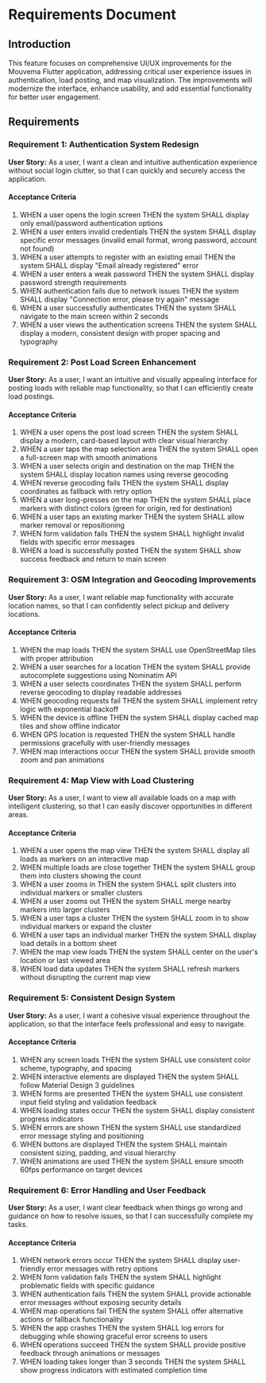 # Requirements Document

## Introduction

This feature focuses on comprehensive UI/UX improvements for the Mouvema Flutter application, addressing critical user experience issues in authentication, load posting, and map visualization. The improvements will modernize the interface, enhance usability, and add essential functionality for better user engagement.

## Requirements

### Requirement 1: Authentication System Redesign

**User Story:** As a user, I want a clean and intuitive authentication experience without social login clutter, so that I can quickly and securely access the application.

#### Acceptance Criteria

1. WHEN a user opens the login screen THEN the system SHALL display only email/password authentication options
2. WHEN a user enters invalid credentials THEN the system SHALL display specific error messages (invalid email format, wrong password, account not found)
3. WHEN a user attempts to register with an existing email THEN the system SHALL display "Email already registered" error
4. WHEN a user enters a weak password THEN the system SHALL display password strength requirements
5. WHEN authentication fails due to network issues THEN the system SHALL display "Connection error, please try again" message
6. WHEN a user successfully authenticates THEN the system SHALL navigate to the main screen within 2 seconds
7. WHEN a user views the authentication screens THEN the system SHALL display a modern, consistent design with proper spacing and typography

### Requirement 2: Post Load Screen Enhancement

**User Story:** As a user, I want an intuitive and visually appealing interface for posting loads with reliable map functionality, so that I can efficiently create load postings.

#### Acceptance Criteria

1. WHEN a user opens the post load screen THEN the system SHALL display a modern, card-based layout with clear visual hierarchy
2. WHEN a user taps the map selection area THEN the system SHALL open a full-screen map with smooth animations
3. WHEN a user selects origin and destination on the map THEN the system SHALL display location names using reverse geocoding
4. WHEN reverse geocoding fails THEN the system SHALL display coordinates as fallback with retry option
5. WHEN a user long-presses on the map THEN the system SHALL place markers with distinct colors (green for origin, red for destination)
6. WHEN a user taps an existing marker THEN the system SHALL allow marker removal or repositioning
7. WHEN form validation fails THEN the system SHALL highlight invalid fields with specific error messages
8. WHEN a load is successfully posted THEN the system SHALL show success feedback and return to main screen

### Requirement 3: OSM Integration and Geocoding Improvements

**User Story:** As a user, I want reliable map functionality with accurate location names, so that I can confidently select pickup and delivery locations.

#### Acceptance Criteria

1. WHEN the map loads THEN the system SHALL use OpenStreetMap tiles with proper attribution
2. WHEN a user searches for a location THEN the system SHALL provide autocomplete suggestions using Nominatim API
3. WHEN a user selects coordinates THEN the system SHALL perform reverse geocoding to display readable addresses
4. WHEN geocoding requests fail THEN the system SHALL implement retry logic with exponential backoff
5. WHEN the device is offline THEN the system SHALL display cached map tiles and show offline indicator
6. WHEN GPS location is requested THEN the system SHALL handle permissions gracefully with user-friendly messages
7. WHEN map interactions occur THEN the system SHALL provide smooth zoom and pan animations

### Requirement 4: Map View with Load Clustering

**User Story:** As a user, I want to view all available loads on a map with intelligent clustering, so that I can easily discover opportunities in different areas.

#### Acceptance Criteria

1. WHEN a user opens the map view THEN the system SHALL display all loads as markers on an interactive map
2. WHEN multiple loads are close together THEN the system SHALL group them into clusters showing the count
3. WHEN a user zooms in THEN the system SHALL split clusters into individual markers or smaller clusters
4. WHEN a user zooms out THEN the system SHALL merge nearby markers into larger clusters
5. WHEN a user taps a cluster THEN the system SHALL zoom in to show individual markers or expand the cluster
6. WHEN a user taps an individual marker THEN the system SHALL display load details in a bottom sheet
7. WHEN the map view loads THEN the system SHALL center on the user's location or last viewed area
8. WHEN load data updates THEN the system SHALL refresh markers without disrupting the current map view

### Requirement 5: Consistent Design System

**User Story:** As a user, I want a cohesive visual experience throughout the application, so that the interface feels professional and easy to navigate.

#### Acceptance Criteria

1. WHEN any screen loads THEN the system SHALL use consistent color scheme, typography, and spacing
2. WHEN interactive elements are displayed THEN the system SHALL follow Material Design 3 guidelines
3. WHEN forms are presented THEN the system SHALL use consistent input field styling and validation feedback
4. WHEN loading states occur THEN the system SHALL display consistent progress indicators
5. WHEN errors are shown THEN the system SHALL use standardized error message styling and positioning
6. WHEN buttons are displayed THEN the system SHALL maintain consistent sizing, padding, and visual hierarchy
7. WHEN animations are used THEN the system SHALL ensure smooth 60fps performance on target devices

### Requirement 6: Error Handling and User Feedback

**User Story:** As a user, I want clear feedback when things go wrong and guidance on how to resolve issues, so that I can successfully complete my tasks.

#### Acceptance Criteria

1. WHEN network errors occur THEN the system SHALL display user-friendly error messages with retry options
2. WHEN form validation fails THEN the system SHALL highlight problematic fields with specific guidance
3. WHEN authentication fails THEN the system SHALL provide actionable error messages without exposing security details
4. WHEN map operations fail THEN the system SHALL offer alternative actions or fallback functionality
5. WHEN the app crashes THEN the system SHALL log errors for debugging while showing graceful error screens to users
6. WHEN operations succeed THEN the system SHALL provide positive feedback through animations or messages
7. WHEN loading takes longer than 3 seconds THEN the system SHALL show progress indicators with estimated completion time